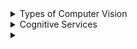 
<details>
<summary>Types of Computer Vision</summary>

# Uses of Computer Vision

Three main use cases:
1. Text extraction (OCR)
2. Image Understanding
3. Spatial Analysis

## Image Understanding
1. Image Classification - classifies whole images ("This is a picture of a ...")
2. Object Detection - classifies objects within pictures ("There is an orange, 2 apples, and a banana in this picture")
3. Image Analysis - extracts information and analytics from / about an image
4. Face detections
5. Semantic Segmentation - advanced ML technique that classifies individual pixels according to the object to which they belong ("given a satellite image of a golf course, classifies each pixel as playable or non-playable based on the existence of obstructions such as trees")

https://azure.microsoft.com/en-us/services/cognitive-services/computer-vision/#features

<details>
<summary>Image Classification</summary>

# Image Classification

Image classification is a machine learning based form of computer vision in which a **model is trained to categorize images based on the primary subject matter they contain**

</details>

<details>
<summary>Object Detection</summary>

# Object Detection

Object detection classifies individual objects within the image, and returns the coordinates of a bounding box that indicates the object's location.
- Image Classification "classifies the entire image as a single entity" (this is a picture of a sheep)
- Object detection looks at individual pictures and classifies "the things it finds inside the picture"

Three things you get back:
1. Bounding Box
2. Classification
3. Probability score

![~](https://docs.microsoft.com/en-us/learn/wwl-data-ai/detect-objects-images-custom-vision/media/produce-objects.png)

</details>
</details>

<details>
<summary>Cognitive Services</summary>

# Cognitive Services

[Found in four areas of Azure](https://docs.microsoft.com/en-us/learn/modules/get-started-ai-fundamentals/4-understand-computer-vision):
1. Computer Vision
2. Custom Vision
3. Face service
4. Form Recognizer

Four things:
- Read the text in an image
- Detect objects
- Identify landmarks
- Categorize image

</details>



<details>
<summary></summary>

# 

</details>
